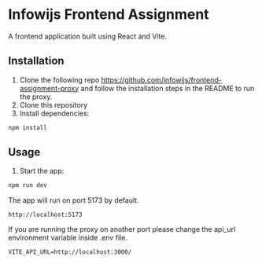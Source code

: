 # Infowijs Frontend Assignment

A frontend application built using React and Vite.

## Installation

1. Clone the following repo https://github.com/infowijs/frontend-assignment-proxy and follow the installation steps in the README to run the proxy.
2. Clone this repository
3. Install dependencies:

```bash
npm install
```

## Usage

1. Start the app:

```bash
npm run dev
```

The app will run on port 5173 by default.

```
http://localhost:5173
```

If you are running the proxy on another port please change the api_url environment variable inside .env file.

```
VITE_API_URL=http://localhost:3000/
```
